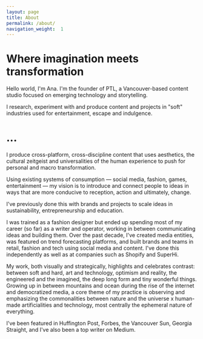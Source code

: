 ```yaml
---
layout: page
title: About
permalink: /about/
navigation_weight:  1
---
```


<h1>Where imagination meets transformation</h1>


Hello world, I'm Ana. I'm the founder of PTL, a Vancouver-based content studio focused on emerging technology and storytelling. 

I research, experiment with and produce content and projects in "soft" industries used for entertainment, escape and indulgence. 








<h1>...</h1>

I produce cross-platform, cross-discipline content that uses aesthetics, the cultural zeitgeist and universalities of the human experience to push for personal and macro transformation. 

Using existing systems of consumption — social media, fashion, games, entertainment — my vision is to introduce and connect people to ideas in ways that are more conducive to reception, action and ultimately, change.

I've previously done this with brands and projects to scale ideas in sustainability, entrepreneurship and education. 

I was trained as a fashion designer but ended up spending most of my career (so far) as a writer and operator, working in between communicating ideas and building them. Over the past decade, I've created media entities, was featured on trend forecasting platforms, and built brands and teams in retail, fashion and tech using social media and content. I've done this independently as well as at companies such as Shopify and SuperHi. 

My work, both visually and strategically, highlights and celebrates contrast: between soft and hard, art and technology, optimism and reality, the engineered and the imagined, the deep long form and tiny wonderful things. Growing up in between mountains and ocean during the rise of the internet and democratized media, a core theme of my practice is observing and emphasizing the commonalities between nature and the universe x human-made artificialities and technology, most centrally the ephemeral nature of everything. 

I've been featured in Huffington Post, Forbes, the Vancouver Sun, Georgia Straight, and I've also been a top writer on Medium. 

